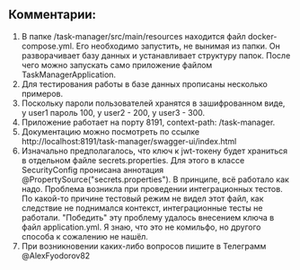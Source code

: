 ## Комментарии:
1. В папке /task-manager/src/main/resources находится файл docker-compose.yml. Его необходимо запустить, 
не вынимая из папки. Он разворачивает базу данных и устанавливает структуру папок. После чего можно запускать 
само приложение файлом TaskManagerApplication.
2. Для тестирования работы в базе данных прописаны несколько примеров.
3. Поскольку пароли пользователей хранятся в зашифрованном виде, у user1 пароль 100, у user2 - 200, у user3 - 300.
4. Приложение работает на порту 8191, context-path: /task-manager.
5. Документацию можно посмотреть по ссылке http://localhost:8191/task-manager/swagger-ui/index.html
6. Изначально предполагалось, что ключ к jwt-токену будет храниться в отдельном файле secrets.properties. 
Для этого в классе SecurityConfig пронисана аннотация @PropertySource("secrets.properties"). В принципе, всё работало как надо.
Проблема возникла при проведении интеграционных тестов. По какой-то причине тестовый режим не видел этот файл, 
как следствие не поднимался контекст, интеграционные тесты не работали. "Победить" эту проблему удалось внесением 
ключа в файл application.yml. Я знаю, что это не комильфо, но другого способа к сожалению не нашёл.
7. При возникновении каких-либо вопросов пишите в Телеграмм @AlexFyodorov82